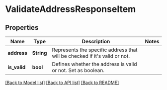 # ValidateAddressResponseItem

## Properties

Name | Type | Description | Notes
------------ | ------------- | ------------- | -------------
**address** | **String** | Represents the specific address that will be checked if it's valid or not. | 
**is_valid** | **bool** | Defines whether the address is valid or not. Set as boolean. | 

[[Back to Model list]](../README.md#documentation-for-models) [[Back to API list]](../README.md#documentation-for-api-endpoints) [[Back to README]](../README.md)


